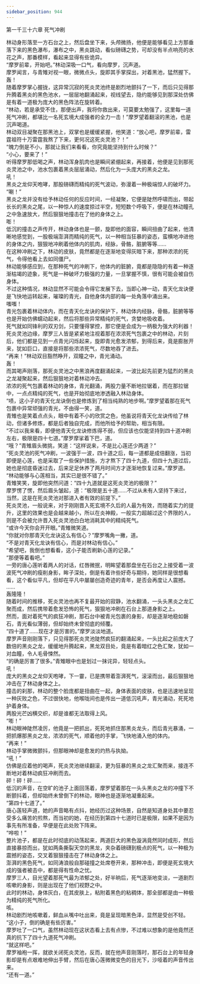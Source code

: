 ```yaml
---
sidebar_position: 944
---
```

 第一千三十六章 死气冲刷


林动身形落至一方石台之上，然后盘坐下来，头颅微扬，他便是能够看见上方那垂落下来的黑色瀑布，瀑布之中，黑炎跳动，看似磅礴之势，可却没有半点响亮的水花之声，那番模样，看起来显得有些诡异。  
“摩罗前辈，开始吧。”林动深吸一口气，看向摩罗，沉声道。  
摩罗闻言，与青雉对视一眼，微微点头，旋即其手掌探出，对着黑池，猛然握下。  
轰！  
随着摩罗掌心握拢，这异常沉寂的死炎灵池终是剧烈地颤抖了一下，而后只见得那升腾着黑炎的黑色池水，一层层地翻涌起来，视线望去，隐约能够见到那深处仿佛是有着一道极为庞大的黑色阵法在旋转着。  
“林动，若是承受不住，那便出声，我将你救出来，可莫要太勉强了，这里每一道死气冲刷，都堪比一名死玄境大成强者的全力一击！”摩罗望着翻滚的黑池，也是沉声喝道。  
林动双目凝聚在那黑池上，双掌也是缓缓紧握，他笑道：“放心吧，摩罗前辈，雷霆祖符十万雷霆我熬了下来，更何况这死炎灵池？！”  
“魄力倒是不小，那就让我们来看看，你究竟能坚持到什么时候？”  
“小心，要来了！”  
听得摩罗那低喝之声，林动浑身肌肉也是瞬间紧绷起来，再接着，他便是见到那死炎灵池之中，池水包裹着黑炎层层涌动，然后化为一头庞大的黑炎之龙。  
吼！  
黑炎之龙仰天咆哮，那股磅礴而精纯的死气波动，弥漫着一种极端惊人的破坏力。  
“唰！”  
黑炎之龙并没有给予林动任何的反应时间，一经凝聚，它便是陡然呼啸而出，带起长长的黑炎之尾，以一种惊人的速度掠过半空，短短数个呼吸下，便是在林动瞳孔之中急速放大，然后狠狠地撞击在了他的身体之上。  
嘭！  
低沉的撞击之声传开，林动身体也是一颤，旋即他的面容，瞬间扭曲了起来，他清晰地感觉到，一股极端澎湃而精纯的死气，以一种相当狂暴的姿态，蛮横地冲进他的身体之内，狠狠地冲刷着他体内的肌肉，经脉，骨骼，脏腑等等……  
在这种冲刷之下，林动的皮肤，竟然都是在逐渐地变得灰暗下来，那种浓浓的死气，令得他看上去如同僵尸。  
林动能够感应到，在那种死气的冲刷下，他体内的脏腑，竟都是隐隐的有着一种逐渐枯竭的迹象，死气是一种破坏力极强的力量，一旦掌握不慎，很有可能会被自伤身体。  
不过这种情况，林动显然不可能会令得它发展下去，当即心神一动，青天化龙诀便是飞快地运转起来，璀璨的青光，自他身体内部的每一处角落中涌出来。  
嗤嗤！  
青光包裹着林动体内，而在青天化龙诀的保护下，林动体内经脉，骨骼，脏腑等等也是开始仿佛蠕动起来，然后将那些异常精纯的死气，贪婪地吸收着。  
死气就如同锋利的双刃剑，只要懂得掌控，那它便是会成为一柄极为强大的利器！  
死炎灵池边缘，摩罗三人皆是紧紧地注视着那在浓浓死气包裹之中的林动，片刻后，他们都是见到一点青光闪烁起来，旋即青光愈发浓郁，到得后来，竟是膨胀开来，犹如巨口，直接是将那些浓浓死气，尽数地吞了进去。  
“再来！”林动双目豁然睁开，双瞳之中，青光涌动。  
轰！  
而其喝声刚落，那死炎灵池之中黑浪再度翻涌起来，一波比起先前更为猛烈的黑炎之龙凝聚起来，然后狠狠地对着林动冲去。  
浓浓的死气包裹着林动的身体，青光翻涌，两股力量不断地拉锯着，而在那拉锯中，一点点精纯的死气，也是开始彻底地渗透融入林动身体。  
“啧，这小子的青天化龙诀倒也是修炼到了相当纯熟的地步啊。”摩罗望着那在死气包裹中异常顽强的青光，不由得一笑，道。  
青雉也是笑着点点头，眼中有着不小的欣赏之色，他虽说将青天化龙诀传给了林动，但诸多修炼，都是后者独自完成，而他所给予的帮助，相当有限。  
“不过以我来看，即便他青天化龙诀修炼得不弱，但应该也仅能坚持到四十道冲刷左右，极限是四十七道。”摩罗摩挲着下巴，道。  
“哦？”青雉眉头微挑，笑道：“这样说来，不是比心莲还少两道？”  
“死炎灵池的死气冲刷，一波强于一波，四十道之后，每一道都是成倍翻涨，当初即便是心莲，也是采取了一些保护措施，方才熬下了四十九道，但四十九道过后，她也是彻底昏迷过去，后来足足休养了两月时间方才逐渐地恢复过来。”摩罗道。  
“林动能够与心莲相当，其实已是很不错了。”  
青雉笑笑，旋即他突然问道：“四十九道就是这死炎灵池的极限？”  
摩罗愣了愣，然后眉头皱起，道：“极限是五十道……不过从未有人坚持下来过，当然，这是在死炎灵池对那进入者有效的前提下。”  
死炎灵池，一般说来，对于刚刚晋入死玄境不久后的人最为有效，而随着实力的提升，这里的效果也是会越来越小，所以在炎神殿，一般实力超越过这个界限的人，则是不会被允许晋入死炎灵池白白地消耗其中的精纯死气。  
“或许今天你会开开眼。”青雉微笑道。  
“你就对你那青天化龙诀这么有信心？”摩罗嘴角一撇，道。  
“不是对青天化龙诀有信心，而是对林动有信心。”  
“希望吧，我倒也想看看，这小子能否刷新心莲的记录。”  
“那便等着看吧。”  
一旁的唐心莲听着两人的对话，红唇微抿，明眸望着那盘坐在石台之上接受着一波波死气冲刷的瘦削身影，眸子深处，倒是有着许些好奇与期待，她同样是很想看看，这个看似平凡，但却在平凡中屡屡创造奇迹的青年，是否会再度让人震撼。  
……  
轰隆隆！  
随着时间的推移，死炎灵池也再不复最开始的寂静，池水翻涌，一头头黑炎之龙汇聚而成，然后携带着愈发恐怖的死气，狠狠地冲刷在石台上那道身影之上。  
然而，面对着死气的疯狂冲刷，那石台中被青光包裹的身影，却是逐渐地稳如磐石，青光看似薄弱，但却始终未曾彻底的倾覆。  
“四十道了……现在才是厉害的。”摩罗淡淡地道。  
摩罗声音刚刚落下，只见得那死炎灵池陡然疯狂的翻涌起来，一头比起之前庞大了数倍的黑炎之龙，缓缓地升腾起来，黑龙双目处，竟是有着暗红之色汇聚，犹如一对血瞳，令人毛骨悚然。  
“的确是厉害了很多。”青雉眼中也是划过一抹诧异，轻轻点头。  
吼！  
庞大的黑炎之龙仰天咆哮，下一霎，已是携带着澎湃死气，滚滚而出，最后狠狠地冲击在了林动身体之上。  
撞击的刹那，林动的整个脸庞都是扭曲在一起，身体表面的皮肤，也是迅速地呈现一种灰败之色，不过很快地，他喉咙间也是传出一道低沉吼声，青光涌动，死死地护着身体。  
两股光芒凶横交织，却是谁都无法取得上风。  
“嘭！”  
林动眼神陡然凌厉，他竟是一把抓出，死死地抓住那黑炎龙头，而后青光暴涌，一把抓爆那黑炎之龙，浓浓的死气，顺着他的手掌，飞快地涌入他的体内。  
“再来！”  
林动手掌微微颤抖，但那眼神却是愈发的灼热与执拗。  
“吼！”  
仿佛是应着他的喝声，死炎灵池继续翻滚，更为狂暴的黑炎之龙汇聚而来，接连不断地对着林动疯狂冲刷而去。  
砰！砰！砰……  
低沉的声音，在空旷的池子上面回荡着，摩罗望着那在一头头黑炎之龙的冲撞下不断颤抖着，但却始终未曾倒下的林动，眼神也是逐渐地凝重起来。  
“第四十七道了。”  
唐心莲轻声道，她的声音略有点抖，她经历过这种场景，自然是知道身处其中要忍受多么痛苦的煎熬，而当初的她，在经历到第四十七道时已是极限，如果不是因为事先有所准备，早便是在此处败下阵来。  
“哗啦！”  
整片池子，都是在此时彻底的动荡起来，两道巨大的黑色漩涡竟然同时成形，然后直接暴掠而出，犹如两条撕裂天空的黑龙，夹杂着磅礴到极点的死气，以一种极为震撼的姿态，交叉着狠狠撞击在了林动身体之上。  
澎湃的黑色死气，如同涛浪般自那碰撞之处席卷开来，那种冲击，即便是死玄境大成的强者被击中，都是得有性命之忧。  
摩罗三人，目光望着那死气最为浓郁之处，好半晌后，死气逐渐地变淡，一道剧烈咳嗽的身影，则是出现在了他们视野之中。  
此时的林动，身体灰白，在其皮肤上，粘附着黑色的粘稠体，那全部都是由一种极为精纯的死气所化。  
咳。  
林动剧烈地咳嗽着，鲜血从嘴中吐出来，竟是呈现暗黑色泽，显然是受创不轻。  
“这小子，倒的确是有些厉害。”  
摩罗吐了一口气，虽然林动现在这状态看上去有点惨，不过难以想象的是他竟然还真的抗下了四十九道死气冲刷。  
“就这样吧。”  
摩罗袖袍一挥，就欲关闭死炎灵池，反而，就在他声音刚落时，那石台上的年轻身影却是有点艰难地伸出手臂，然后在唐心莲微微变色的目光下，沙哑着的声音传出来。  
“还有一道。”  
  
  
